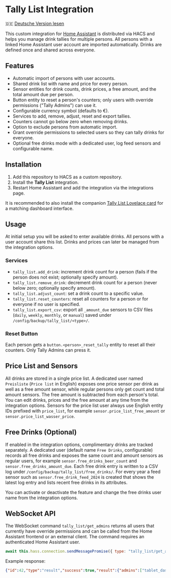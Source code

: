 # Tally List Integration

🇩🇪 [Deutsche Version lesen](README.de.md)

This custom integration for [Home Assistant](https://www.home-assistant.io/) is distributed via HACS and helps you manage drink tallies for multiple persons. All persons with a linked Home Assistant user account are imported automatically. Drinks are defined once and shared across everyone.

## Features

- Automatic import of persons with user accounts.
- Shared drink list with name and price for every person.
- Sensor entities for drink counts, drink prices, a free amount, and the total amount due per person.
- Button entity to reset a person's counters; only users with override permissions ("Tally Admins") can use it.
- Configurable currency symbol (defaults to €).
- Services to add, remove, adjust, reset and export tallies.
- Counters cannot go below zero when removing drinks.
- Option to exclude persons from automatic import.
- Grant override permissions to selected users so they can tally drinks for everyone.
- Optional free drinks mode with a dedicated user, log feed sensors and configurable name.

## Installation

1. Add this repository to HACS as a custom repository.
2. Install the **Tally List** integration.
3. Restart Home Assistant and add the integration via the integrations page.

It is recommended to also install the companion [Tally List Lovelace card](https://github.com/Spider19996/ha-tally-list-lovelace) for a matching dashboard interface.

## Usage

At initial setup you will be asked to enter available drinks. All persons with a user account share this list. Drinks and prices can later be managed from the integration options.

### Services

- `tally_list.add_drink`: increment drink count for a person (fails if the person does not exist; optionally specify amount).
- `tally_list.remove_drink`: decrement drink count for a person (never below zero; optionally specify amount).
- `tally_list.adjust_count`: set a drink count to a specific value.
- `tally_list.reset_counters`: reset all counters for a person or for everyone if no user is specified.
- `tally_list.export_csv`: export all `_amount_due` sensors to CSV files (`daily`, `weekly`, `monthly`, or `manual`) saved under `/config/backup/tally_list/<type>/`.

### Reset Button

Each person gets a `button.<person>_reset_tally` entity to reset all their counters. Only Tally Admins can press it.

## Price List and Sensors

All drinks are stored in a single price list. A dedicated user named `Preisliste` (`Price list` in English) exposes one price sensor per drink as well as a free amount sensor, while regular persons only get count and total amount sensors. The free amount is subtracted from each person's total. You can edit drinks, prices and the free amount at any time from the integration options.
Sensors for the price list user always use English entity IDs prefixed with `price_list`, for example `sensor.price_list_free_amount` or `sensor.price_list_wasser_price`.

## Free Drinks (Optional)

If enabled in the integration options, complimentary drinks are tracked separately.
A dedicated user (default name `Free Drinks`, configurable) records all free
drinks and exposes the same count and amount sensors as regular users, for
example `sensor.free_drinks_beer_count` and `sensor.free_drinks_amount_due`.
Each free drink entry is written to a CSV log under
`/config/backup/tally_list/free_drinks/`. For every year a feed sensor such as
`sensor.free_drink_feed_2024` is created that shows the latest log entry and
lists recent free drinks in its attributes.

You can activate or deactivate the feature and change the free drinks user name
from the integration options.

## WebSocket API

The WebSocket command `tally_list/get_admins` returns all users that currently have override permissions and can be called from the Home Assistant frontend or an external client. The command requires an authenticated Home Assistant user.

```js
await this.hass.connection.sendMessagePromise({ type: "tally_list/get_admins" });
```

Example response:

```json
{"id":42,"type":"result","success":true,"result":{"admins":["tablet_dashboard","Test","Test 2"]}}
```
